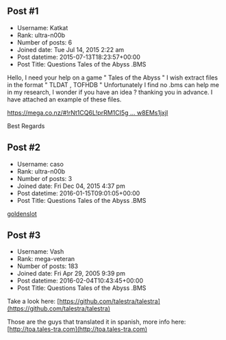 ## Post #1
- Username: Katkat
- Rank: ultra-n00b
- Number of posts: 6
- Joined date: Tue Jul 14, 2015 2:22 am
- Post datetime: 2015-07-13T18:23:57+00:00
- Post Title: Questions Tales of the Abyss .BMS

Hello, I need your help on a game " Tales of the Abyss " I wish extract files in the format " TLDAT , TOFHDB " Unfortunately I find no .bms can help me in my research, I wonder if you have an idea ? thanking you in advance. I have attached an example of these files.

[https://mega.co.nz/#!rNt1CQ6L!prRM1CI5g ... w8EMs1jxjI](https://mega.co.nz/#!rNt1CQ6L!prRM1CI5gVFIAH5W8_1oFZhhH7lDGQK1Ow8EMs1jxjI)

Best Regards
## Post #2
- Username: caso
- Rank: ultra-n00b
- Number of posts: 3
- Joined date: Fri Dec 04, 2015 4:37 pm
- Post datetime: 2016-01-15T09:01:05+00:00
- Post Title: Questions Tales of the Abyss .BMS

[goldenslot](https://s4p4.com/goldenslot-online.html)
## Post #3
- Username: Vash
- Rank: mega-veteran
- Number of posts: 183
- Joined date: Fri Apr 29, 2005 9:39 pm
- Post datetime: 2016-02-04T10:43:45+00:00
- Post Title: Questions Tales of the Abyss .BMS

Take a look here: [https://github.com/talestra/talestra](https://github.com/talestra/talestra)

Those are the guys that translated it in spanish, more info here: [http://toa.tales-tra.com](http://toa.tales-tra.com)
